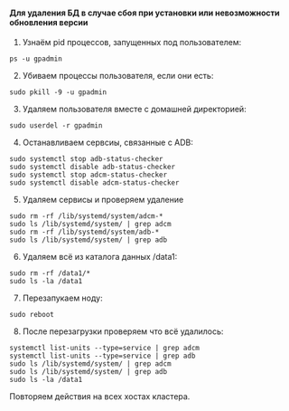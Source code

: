 #### Для удаления БД в случае сбоя при установки или невозможности обновления версии

1. Узнаём pid процессов, запущенных под пользователем:

```
ps -u gpadmin
```

2. Убиваем процессы пользователя, если они есть:

```
sudo pkill -9 -u gpadmin
```

3. Удаляем пользователя вместе с домашней директорией:

```
sudo userdel -r gpadmin
```

4. Останавливаем сервсиы, связанные с ADB:

```
sudo systemctl stop adb-status-checker
sudo systemctl disable adb-status-checker
sudo systemctl stop adcm-status-checker
sudo systemctl disable adcm-status-checker
```

5. Удаляем сервисы и проверяем удаление

```
sudo rm -rf /lib/systemd/system/adcm-*
sudo ls /lib/systemd/system/ | grep adcm
sudo rm -rf /lib/systemd/system/adb-*
sudo ls /lib/systemd/system/ | grep adb
```

6. Удаляем всё из каталога данных /data1:

```
sudo rm -rf /data1/*
sudo ls -la /data1
```

7. Перезапукаем ноду:

```
sudo reboot
```

8. После перезагрузки проверяем что всё удалилось:

```
systemctl list-units --type=service | grep adcm
systemctl list-units --type=service | grep adb
sudo ls /lib/systemd/system/ | grep adcm
sudo ls /lib/systemd/system/ | grep adb
sudo ls -la /data1
```

Повторяем действия на всех хостах кластера.
